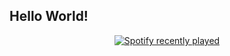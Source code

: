 <h2 align="left">Hello World!</h2>



<div align="center">
  <a href="https://open.spotify.com/user/Adnan Barlak">
    <img src="https://spotify-recently-played-readme.vercel.app/api?user=31hfqayvlukuojv5cwe6omhzkoea&count=1" alt="Spotify recently played"  />
  </a>
</div>

###
